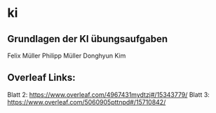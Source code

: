 # ki
## Grundlagen der KI übungsaufgaben

Felix Müller 
Philipp Müller 
Donghyun Kim


## Overleaf Links:
Blatt 2: https://www.overleaf.com/4967431mydtzj#/15343779/
Blatt 3: https://www.overleaf.com/5060905pttnpd#/15710842/
